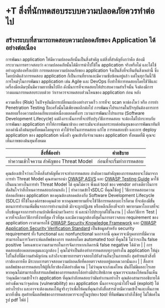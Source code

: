 # +T สิ่งที่นักทดสอบระบบความปลอดภัยควรทำต่อไป

## สร้างระบบที่สามารถทดสอบความปลอดภัยของ Application ได้อย่างต่อเนื่อง

การพัฒนา application ให้มีความปลอดภัยนั้นเป็นสิ่งสำคัญ แต่สิ่งที่สำคัญยิ่งกว่าคือ ต้องมีกระบวนการตรวจสอบว่า ความปลอดภัยนั้นได้มีการนำไปใช้ใน application จริงหรือไม่ และได้ใช้อย่างถูกต้องหรือเปล่า การทดสอบความปลอดภัยของ application จึงเป็นสิ่งที่จะยืนยันสิ่งเหล่านี้ ซึ่งโดยปกติแล้วการทดสอบ application ก็เป็นงานที่ยากและมีความซับซ้อนอยู่แล้ว แต่ในทุกวันนี้วิธีการใหม่ๆในการพัฒนา application เช่น Agile และ DevOps ยิ่งทำให้การทดสอบโดยใช้วิธีและเครื่องมือเดิมๆนั้นมีความยากขึ้นไปอีก ดังนั้นการที่จะทดสอบให้ประสบความสำเร็จนั้น จึงต้องมีการ วางแผนการทดสอบระบบด้วย ว่าเราควรจะทดสอบส่วนไหนของ application ก่อน หลัง

ความเสี่ยง (Risk) ในปัจจุบันมีการเปลี่ยนแปลงอย่างรวดเร็ว การที่จะ scan หาช่องโหว่ หรือ การทำ Penetration Testing ปีละครั้งนั้นไม่เพียงพออีกต่อไป การพัฒนาโปรแกรมในปัจจุบันต้องการการทดสอบเรื่องความปลอดภัยแบบต่อเนื่องตลอดทั้งกร ะบวนการพัฒนาโปรแกรม (Software Development Lifecycle) แต่ถึงกระนั้นการที่จะปรับปรุงวิธีการทดสอบ จะต้องไม่ไปกระทบกับการพัฒนา application ทำให้การพัฒนาช้าลง เพราะมันจะส่งผลกระทบต่อต้นทุนของการพัฒนาทันที ลองคำนึงถึงต้นทุนทั้งหมดโดยดูจาก ค่าใช้จ่ายในการทดสอบ แก้ไข การทดสอบซ้ำ และการ deploy application ของ application หนึ่งตัว คูณเข้ากับจำนวนของ application ทั้งหมดที่มี คุณจะเห็นภาพของต้นทุนทั้งหมด

| สิ่งที่ต้องทำ | คำอธิบาย |
| --- | --- |
| ทำความเข้าใจความ สำคัญของ Threat Model | ก่อนที่จะเริ่มทำการทดสอบ
คุณต้องเข้าใจว่าอะไรคือสิ่งสำคัญที่ควรจะทำการทดสอบ
ลำดับความสำคัญของการทดสอบจะได้มาจากการทำ Threat Model
คุณสามารถนำ [OWASP ASVS](https://www.owasp.org/index.php/ASVS) และ [OWASP Testing Guide](https://www.owasp.org/index.php/OWASP_Testing_Project) มาใช้เป็นแนวทางในการทำ Threat Model ได้ คุณไม่ควร พึ่งแต่ tool ของ vendor อย่างเดียวในการตัดสินใจว่าสิ่งไหนควรทดสอบก่อนหลัง |
| ทำความเข้าใจSDLC ที่คุณใช้อยู่ | วิธีการทดสอบความปลอดภัยของ application ของคุณต้องสอดคล้องกับ Software Development Lifecycle (SDLC) ที่ใช้ในองค์กรของคุณด้วย หากคุณพยายามที่จะใช้วิธีการทดสอบอะไรก็ตาม ที่จะต้องมีขั้นตอนการทำงานเพิ่มขึ้นจากการทำงานปกติ มักจะถูกปฎิเสธ หรือหลีกเลี่ยงที่จะทำ พยายามหาโอกาสที่จะเก็บข้อมูลจากการทำงานปกติเพื่อนำมาวิเคราะ ห์ และนำไปประยุกต์ใช้ในงาน |
| เลือกวิธีการ Test | ควรที่จะเลือกวิธีการที่ง่ายที่สุด เร็วที่สุด และมีความถูกต้องที่สุดในการตรวจสอบ requirement ของ application เราสามารถใช้ [OWASP Security Knowledge Framework](https://www.owasp.org/index.php/OWASP_Security_Knowledge_Framework) และ [OWASP Application Security Verification Standard](https://www.owasp.org/index.php/ASVS) เป็นข้อมูลสำหรับ security requirement ทั้ง functional และ nonfunctional นอกจากนี้ คุณควรจะมีบุคลากรที่มีความสามารถในการวิเคราะห์ผลลัพธ์ของการ ทดสอบโดย automated tool ที่คุณใช้ ไม่ว่าจะเป็น false positive โดยเฉพาะความสามารถในการจัดการหากเกิดกรณี false negative ได้ด้วย |
| การทดสอบต้องคลอบคลุมและถูกต้อง | คุณไม่จำเป็นต้องทำการทดสอบทุกๆอย่างใน application ให้มุ่งไปในสิ่งที่มีความสำคัญก่อน แล้วถึงจะขยายการตรวจสอบไปยังส่วนอื่นๆในภายหลัง สุดท้ายแล้วสิ่งที่เราต้องการคือ มีระบบการตรวจสอบความปลอดภัยที่คอยตรวจสอบอยู่ตลอดเวลานั่นเอง |
| สื่อสารผลลัพธ์ของการทดสอบให้ผู้ที่เกี่ยวข้องได้อย่างชัดเจน | ไม่ว่าคุณจะเก่งแค่ไหน มันก็ไม่มีผลอะไรเลยหากคุณไม่สามารถสื่อสารผลลัพธ์ของการทดสอบได้อย่างมีประสิทธิภาพ คุณควรจะแสดงให้คนอื่นเห็นว่าคุณมีความเข้าใจว่า application ที่คุณกำลังทดสอบว่ามันทำงานอย่างไร คุณต้องสามารถอธิบายได้อย่างชัดเจนว่าจุดอ่อน (vulnerability) ของ application นั้นอาจจะถูกนำไปโจมตี (exploit) ได้อย่างไรบ้าง และอาจจะต้องแสดงให้ดูจริงๆว่าเพื่อให้คนที่คุณกำลังสื่อสารด้วยมีความเข้าใจและเห็นภาพมากยิ่งขึ้น สุดท้ายนี้ผลลัพธ์ของการทดสอบควรจะอยู่ในรูปของ tool ที่ทีมพัฒนากำลังใช้อยู่ ไม่ใช่แค่ในรูป pdf ไฟล์ |


